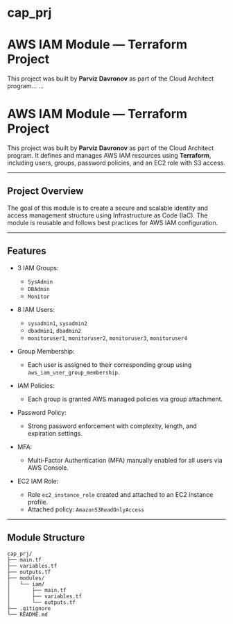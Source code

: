 # cap_prj

# AWS IAM Module — Terraform Project

This project was built by **Parviz Davronov** as part of the Cloud Architect program...
...


# AWS IAM Module — Terraform Project

This project was built by **Parviz Davronov** as part of the Cloud Architect program. It defines and manages AWS IAM resources using **Terraform**, including users, groups, password policies, and an EC2 role with S3 access.

---

## Project Overview

The goal of this module is to create a secure and scalable identity and access management structure using Infrastructure as Code (IaC). The module is reusable and follows best practices for AWS IAM configuration.

---

## Features

- 3 IAM Groups:
  - `SysAdmin`
  - `DBAdmin`
  - `Monitor`

- 8 IAM Users:
  - `sysadmin1`, `sysadmin2`
  - `dbadmin1`, `dbadmin2`
  - `monitoruser1`, `monitoruser2`, `monitoruser3`, `monitoruser4`

- Group Membership:
  - Each user is assigned to their corresponding group using `aws_iam_user_group_membership`.

- IAM Policies:
  - Each group is granted AWS managed policies via group attachment.

- Password Policy:
  - Strong password enforcement with complexity, length, and expiration settings.

- MFA:
  - Multi-Factor Authentication (MFA) manually enabled for all users via AWS Console.

- EC2 IAM Role:
  - Role `ec2_instance_role` created and attached to an EC2 instance profile.
  - Attached policy: `AmazonS3ReadOnlyAccess`

---

## Module Structure

```hcl
cap_prj/
├── main.tf
├── variables.tf
├── outputs.tf
├── modules/
│   └── iam/
│       ├── main.tf
│       ├── variables.tf
│       └── outputs.tf
├── .gitignore
└── README.md